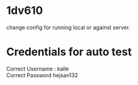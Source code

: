 # 1dv610
change config for running local or against server.

# Credentials for auto test
Correct Username : kalle
<br>
Correct Password hejsan132
